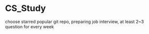 # CS_Study
choose starred popular git repo, preparing job interview, at least 2~3 question for every week
